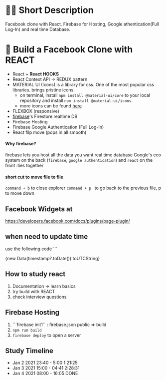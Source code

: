 # 👩‍💻 Short Description

Facebook clone with React.
Firebase for Hosting, Google athentication(Full Log-In) and real time Database.


# 🌺 Build a Facebook Clone with REACT

* React + **React HOOKS**
* React Context API -> REDUX pattern 
* MATERIAL UI (Icons)
is a library for css. One of the most popular css libraries. brings pristine icons.
    * on terminal, install ```npm install @material-ui/core``` to your local repository and install ```npm install @material-ui/icons```.
    * more icons can be found [here](https://material-ui.com/components/material-icons/)
* FLEXBOX (responsive)
* [firebase](https://console.firebase.google.com/)'s Firestore realtime DB 
* Firebase Hosting
* Firebase Google Authentication (Full Log-In)
* React filp move (pops in all smooth)

#### Why firebase? 

firebase lets you host all the data you want
real time database 
Google's eco system on the back (```firebase```, ```google authentication```) and ```react``` on the front :ties together


#### short cut to move file to file

```command + b``` to close explorer
```command + p ``` to go back to the previous file, p to move down

## Facebook Widgets at

https://developers.facebook.com/docs/plugins/page-plugin/

## when need to update time

use the following code ```<p>{new Data(timestamp?.toDate()).toUTCString}</p>

## How to study react
1. Documentation -> learn basics
2. try build with REACT 
3. check interview questions  


## Firebase Hosting

1. ```firebase init1`` : firebase.json public => build
2. ```npm run build```
3. ```firebase deploy``` to open a server


## Study Timeline

* Jan 2 2021 23:40 - 5:00 1:21:25
* Jan 3 2021 15:00 - 04:41 2:28:31    
* Jan 4 2021 08:00 - 16:05 DONE
